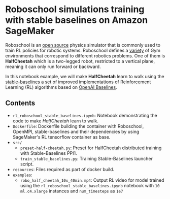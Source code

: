 # Roboschool simulations training with stable baselines on Amazon SageMaker 

Roboschool is an [open source](https://github.com/openai/roboschool/tree/master/roboschool) physics simulator that is commonly used to train RL policies for robotic systems.  Roboschool defines a [variety](https://github.com/openai/roboschool/blob/master/roboschool/__init__.py) of Gym environments that correspond to different robotics problems. One of them is **HalfCheetah** which is a two-legged robot, restricted to a vertical plane, meaning it can only run forward or backward.

In this notebook example, we will make **HalfCheetah** learn to walk using the [stable-baselines](https://stable-baselines.readthedocs.io/en/master/) a set of improved implementations of Reinforcement Learning (RL) algorithms based on [OpenAI Baselines](https://github.com/openai/baselines). 


## Contents

* `rl_roboschool_stable_baselines.ipynb`: Notebook demonstrating the code to make *HalfCheetah* learn to walk.
* `Dockerfile`: Dockerfile building the container with Roboschool, OpenMPI, stable-baselines and their dependencies by using SageMaker's RL tensorflow container as base.
* `src/`
  * `preset-half-cheetah.py`: Preset for HalfCheetah distributed training with Stable-Baselines PPI1. 
  * `train_stable_baselines.py`: Training Stable-Baselines launcher script.
* `resources`: Files required as part of docker build.
* `examples`:
  * `robo_half_cheetah_10x_40min.mp4`: Output RL video for model trained using the `rl_roboschool_stable_baselines.ipynb` notebook with `10 ml.c4.xlarge` instances and `num_timesteps` as `1e7`

